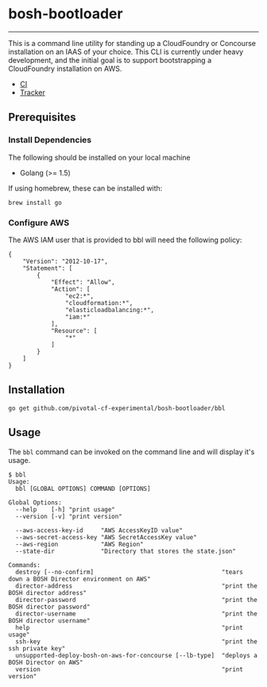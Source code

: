 # bosh-bootloader
---

This is a command line utility for standing up a CloudFoundry or Concourse installation 
on an IAAS of your choice. This CLI is currently under heavy development, and the
initial goal is to support bootstrapping a CloudFoundry installation on AWS.

* [CI](https://mega.ci.cf-app.com/pipelines/bosh-bootloader)
* [Tracker](https://www.pivotaltracker.com/n/projects/1488988)

## Prerequisites

### Install Dependencies

The following should be installed on your local machine
- Golang (>= 1.5)

If using homebrew, these can be installed with:

```
brew install go
```

### Configure AWS

The AWS IAM user that is provided to bbl will need the following policy:

```
{
    "Version": "2012-10-17",
    "Statement": [
        {
            "Effect": "Allow",
            "Action": [
                "ec2:*",
                "cloudformation:*",
                "elasticloadbalancing:*",
                "iam:*"
            ],
            "Resource": [
                "*"
            ]
        }
    ]
}
```

## Installation

```
go get github.com/pivotal-cf-experimental/bosh-bootloader/bbl
```

## Usage

The `bbl` command can be invoked on the command line and will display it's usage.

```
$ bbl
Usage:
  bbl [GLOBAL OPTIONS] COMMAND [OPTIONS]

Global Options:
  --help    [-h] "print usage"
  --version [-v] "print version"

  --aws-access-key-id     "AWS AccessKeyID value"
  --aws-secret-access-key "AWS SecretAccessKey value"
  --aws-region            "AWS Region"
  --state-dir             "Directory that stores the state.json"

Commands:
  destroy [--no-confirm]                                    "tears down a BOSH Director environment on AWS"
  director-address                                          "print the BOSH director address"
  director-password                                         "print the BOSH director password"
  director-username                                         "print the BOSH director username"
  help                                                      "print usage"
  ssh-key                                                   "print the ssh private key"
  unsupported-deploy-bosh-on-aws-for-concourse [--lb-type]  "deploys a BOSH Director on AWS"
  version                                                   "print version"
```
